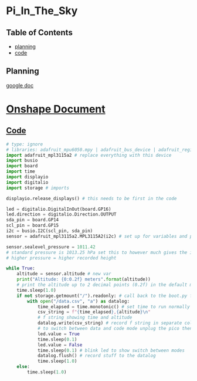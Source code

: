 # Pi_In_The_Sky

## Table of Contents

* [planning](#planning)
* [code](#code)

## Planning

[google doc](https://docs.google.com/document/d/1hiuoh_CVGpjotOG-Ltabho9DP55JUnkYqFjeEnz9gQs/edit?usp=sharing)

# [Onshape Document](https://cvilleschools.onshape.com/documents/b313d57e8a07c5155702993d/w/2811ce274d49858bedab9adb/e/824d5d8ea7da9445accad4a9?renderMode=0&uiState=659ee2e4b4bc340ccd11b5aa)

## [Code](https://github.com/Cooper-Moreland/Pi_In_The_Sky/blob/main/pi%20in%20the%20sky/pi%20in%20the%20sky.py)

```python
# type: ignore
# libraries: adafruit_mpu6050.mpy | adafruit_bus_device | adafruit_register
import adafruit_mpl3115a2 # replace everything with this device
import busio
import board
import time
import displayio 
import digitalio
import storage # imports

displayio.release_displays() # this needs to be first in the code

led = digitalio.DigitalInOut(board.GP16)
led.direction = digitalio.Direction.OUTPUT
sda_pin = board.GP14
scl_pin = board.GP15
i2c = busio.I2C(scl_pin, sda_pin) 
sensor = adafruit_mpl3115a2.MPL3115A2(i2c) # set up for variables and pin locations

sensor.sealevel_pressure = 1011.42 
# standard pressure is 1013.25 hPa set this to however much gives the initial point 0 height
# higher pressure = higher recorded height

while True: 
    altitude = sensor.altitude # new var
    print("Altitude: {0:0.2f} meters".format(altitude)) 
    # print the altitude up to 2 decimal points (0.2f) in the default meters (format(pressure))
    time.sleep(1.0)
    if not storage.getmount("/").readonly: # call back to the boot.py file
        with open("/data.csv", "a") as datalog:
            time_elapsed = time.monotonic() # set time to run normally
            csv_string = f"{time_elapsed},{altitude}\n"
            # f string showing time and altitude
            datalog.write(csv_string) # record f string in separate columns in microsoft excel
            # to switch between data and code mode unplug the pico then flip the switch connected to GP0
            led.value = True
            time.sleep(0.1)
            led.value = False
            time.sleep(0.1) # blink led to show switch between modes
            datalog.flush() # record stuff to the datalog
            time.sleep(1.0)
    else:
        time.sleep(1.0)

```
